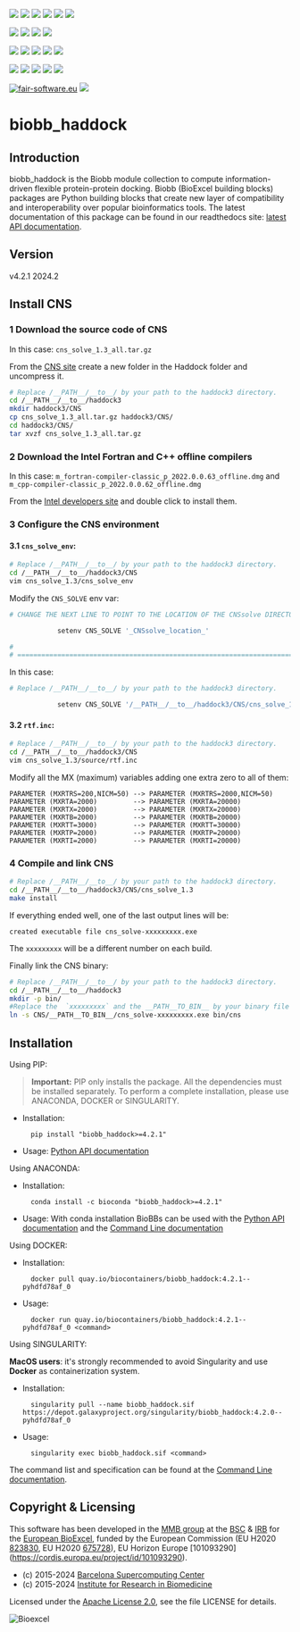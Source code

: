 [![](https://img.shields.io/github/v/tag/bioexcel/biobb_haddock?label=Version)](https://GitHub.com/bioexcel/biobb_haddock/tags/)
[![](https://img.shields.io/pypi/v/biobb-haddock.svg?label=Pypi)](https://pypi.python.org/pypi/biobb-haddock/)
[![](https://img.shields.io/conda/vn/bioconda/biobb_haddock?label=Conda)](https://anaconda.org/bioconda/biobb_haddock)
[![](https://img.shields.io/conda/dn/bioconda/biobb_haddock?label=Conda%20Downloads)](https://anaconda.org/bioconda/biobb_haddock)
[![](https://img.shields.io/badge/Docker-Quay.io-blue)](https://quay.io/repository/biocontainers/biobb_haddock?tab=tags)
[![](https://img.shields.io/badge/Singularity-GalaxyProject-blue)](https://depot.galaxyproject.org/singularity/biobb_haddock:4.2.1--pyhdfd78af_0)

[![](https://img.shields.io/badge/OS-Unix%20%7C%20MacOS-blue)](https://github.com/bioexcel/biobb_haddock)
[![](https://img.shields.io/pypi/pyversions/biobb-haddock.svg?label=Python%20Versions)](https://pypi.org/project/biobb-haddock/)
[![](https://img.shields.io/badge/License-Apache%202.0-blue.svg)](https://opensource.org/licenses/Apache-2.0)
[![](https://img.shields.io/badge/Open%20Source%3f-Yes!-blue)](https://github.com/bioexcel/biobb_haddock)

[![](https://readthedocs.org/projects/biobb-haddock/badge/?version=latest&label=Docs)](https://biobb-haddock.readthedocs.io/en/latest/?badge=latest)
[![](https://img.shields.io/website?down_message=Offline&label=Biobb%20Website&up_message=Online&url=https%3A%2F%2Fmmb.irbbarcelona.org%2Fbiobb%2F)](https://mmb.irbbarcelona.org/biobb/)
[![](https://img.shields.io/badge/Youtube-tutorials-blue?logo=youtube&logoColor=red)](https://www.youtube.com/@BioExcelCoE/search?query=biobb)
[![](https://zenodo.org/badge/DOI/10.1038/s41597-019-0177-4.svg)](https://doi.org/10.1038/s41597-019-0177-4)
[![](https://img.shields.io/endpoint?color=brightgreen&url=https%3A%2F%2Fapi.juleskreuer.eu%2Fcitation-badge.php%3Fshield%26doi%3D10.1038%2Fs41597-019-0177-4)](https://www.nature.com/articles/s41597-019-0177-4#citeas)

[![](https://docs.bioexcel.eu/biobb_haddock/junit/testsbadge.svg)](https://docs.bioexcel.eu/biobb_haddock/junit/report.html)
[![](https://docs.bioexcel.eu/biobb_haddock/coverage/coveragebadge.svg)](https://docs.bioexcel.eu/biobb_haddock/coverage/)
[![](https://docs.bioexcel.eu/biobb_haddock/flake8/flake8badge.svg)](https://docs.bioexcel.eu/biobb_haddock/flake8/)
[![](https://img.shields.io/github/last-commit/bioexcel/biobb_haddock?label=Last%20Commit)](https://github.com/bioexcel/biobb_haddock/commits/master)
[![](https://img.shields.io/github/issues/bioexcel/biobb_haddock.svg?color=brightgreen&label=Issues)](https://GitHub.com/bioexcel/biobb_haddock/issues/)

[![fair-software.eu](https://img.shields.io/badge/fair--software.eu-%E2%97%8F%20%20%E2%97%8F%20%20%E2%97%8F%20%20%E2%97%8F%20%20%E2%97%8F-green)](https://fair-software.eu)
[![](https://www.bestpractices.dev/projects/8847/badge)](https://www.bestpractices.dev/projects/8847)

[](https://bestpractices.coreinfrastructure.org/projects/8847/badge)

[//]: # (The previous line invisible link is for compatibility with the howfairis script https://github.com/fair-software/howfairis-github-action/tree/main wich uses the old bestpractices URL)

# biobb_haddock

## Introduction
biobb_haddock is the Biobb module collection to compute information-driven flexible protein-protein docking.
Biobb (BioExcel building blocks) packages are Python building blocks that
create new layer of compatibility and interoperability over popular
bioinformatics tools.
The latest documentation of this package can be found in our readthedocs site:
[latest API documentation](http://biobb-haddock.readthedocs.io/en/latest/).

## Version
v4.2.1 2024.2

## Install CNS

### 1 Download the source code of CNS

In this case: `cns_solve_1.3_all.tar.gz`

From the [CNS site](http://cns-online.org) create a new folder in the Haddock
folder and uncompress it.

```bash
# Replace /__PATH__/__to__/ by your path to the haddock3 directory.
cd /__PATH__/__to__/haddock3
mkdir haddock3/CNS
cp cns_solve_1.3_all.tar.gz haddock3/CNS/
cd haddock3/CNS/
tar xvzf cns_solve_1.3_all.tar.gz
```
### 2 Download the Intel Fortran and C++ offline compilers

In this case: `m_fortran-compiler-classic_p_2022.0.0.63_offline.dmg` and `m_cpp-compiler-classic_p_2022.0.0.62_offline.dmg`

From the [Intel developers site](https://www.intel.com/content/www/us/en/developer/articles/tool/oneapi-standalone-components.html) and double click to install them.

### 3 Configure the CNS environment

#### 3.1 `cns_solve_env`:

```bash
# Replace /__PATH__/__to__/ by your path to the haddock3 directory.
cd /__PATH__/__to__/haddock3/CNS
vim cns_solve_1.3/cns_solve_env
```
Modify the `CNS_SOLVE` env var:

```bash
# CHANGE THE NEXT LINE TO POINT TO THE LOCATION OF THE CNSsolve DIRECTORY

            setenv CNS_SOLVE '_CNSsolve_location_'

#
# ==========================================================================
```

In this case:

```bash
# Replace /__PATH__/__to__/ by your path to the haddock3 directory.

            setenv CNS_SOLVE '/__PATH__/__to__/haddock3/CNS/cns_solve_1.3/'

```

#### 3.2 `rtf.inc`:

```bash
# Replace /__PATH__/__to__/ by your path to the haddock3 directory.
cd /__PATH__/__to__/haddock3/CNS
vim cns_solve_1.3/source/rtf.inc
```

Modify all the MX (maximum) variables adding one extra zero to all of them:
```
PARAMETER (MXRTRS=200,NICM=50) --> PARAMETER (MXRTRS=2000,NICM=50)
PARAMETER (MXRTA=2000)         --> PARAMETER (MXRTA=20000)
PARAMETER (MXRTX=2000)         --> PARAMETER (MXRTX=20000)
PARAMETER (MXRTB=2000)         --> PARAMETER (MXRTB=20000)
PARAMETER (MXRTT=3000)         --> PARAMETER (MXRTT=30000)
PARAMETER (MXRTP=2000)         --> PARAMETER (MXRTP=20000)
PARAMETER (MXRTI=2000)         --> PARAMETER (MXRTI=20000)
```

### 4 Compile and link CNS

```bash
# Replace /__PATH__/__to__/ by your path to the haddock3 directory.
cd /__PATH__/__to__/haddock3/CNS/cns_solve_1.3
make install
```

If everything ended well, one of the last output lines will be:

```
created executable file cns_solve-xxxxxxxxx.exe
```

The `xxxxxxxxx` will be a different number on each build.

Finally link the CNS binary:

```bash
# Replace /__PATH__/__to__/ by your path to the haddock3 directory.
cd /__PATH__/__to__/haddock3
mkdir -p bin/
#Replace the  `xxxxxxxxx` and the __PATH__TO_BIN__ by your binary file
ln -s CNS/__PATH__TO_BIN__/cns_solve-xxxxxxxxx.exe bin/cns
```

## Installation
Using PIP:

> **Important:** PIP only installs the package. All the dependencies must be installed separately. To perform a complete installation, please use ANACONDA, DOCKER or SINGULARITY.

* Installation:


        pip install "biobb_haddock>=4.2.1"


* Usage: [Python API documentation](https://biobb-haddock.readthedocs.io/en/latest/modules.html)

Using ANACONDA:

* Installation:


        conda install -c bioconda "biobb_haddock>=4.2.1"


* Usage: With conda installation BioBBs can be used with the [Python API documentation](https://biobb-haddock.readthedocs.io/en/latest/modules.html) and the [Command Line documentation](https://biobb-haddock.readthedocs.io/en/latest/command_line.html)

Using DOCKER:

* Installation:


        docker pull quay.io/biocontainers/biobb_haddock:4.2.1--pyhdfd78af_0


* Usage:


        docker run quay.io/biocontainers/biobb_haddock:4.2.1--pyhdfd78af_0 <command>


Using SINGULARITY:

**MacOS users**: it's strongly recommended to avoid Singularity and use **Docker** as containerization system.

* Installation:


        singularity pull --name biobb_haddock.sif https://depot.galaxyproject.org/singularity/biobb_haddock:4.2.0--pyhdfd78af_0


* Usage:


        singularity exec biobb_haddock.sif <command>


The command list and specification can be found at the [Command Line documentation](https://biobb-haddock.readthedocs.io/en/latest/command_line.html).


## Copyright & Licensing
This software has been developed in the [MMB group](http://mmb.irbbarcelona.org) at the [BSC](http://www.bsc.es/) & [IRB](https://www.irbbarcelona.org/) for the [European BioExcel](http://bioexcel.eu/), funded by the European Commission (EU H2020 [823830](http://cordis.europa.eu/projects/823830), EU H2020 [675728](http://cordis.europa.eu/projects/675728)), EU Horizon Europe [101093290] (https://cordis.europa.eu/project/id/101093290).

* (c) 2015-2024 [Barcelona Supercomputing Center](https://www.bsc.es/)
* (c) 2015-2024 [Institute for Research in Biomedicine](https://www.irbbarcelona.org/)

Licensed under the
[Apache License 2.0](https://www.apache.org/licenses/LICENSE-2.0), see the file LICENSE for details.

![](https://bioexcel.eu/wp-content/uploads/2019/04/Bioexcell_logo_1080px_transp.png "Bioexcel")
